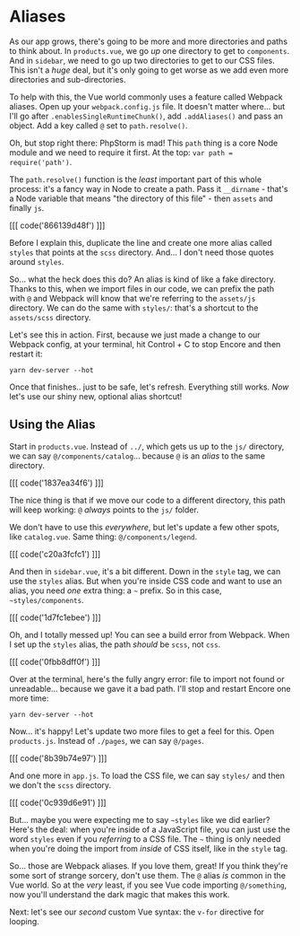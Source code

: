 # Aliases

As our app grows, there's going to be more and more directories and paths to think
about. In `products.vue`, we go *up* one directory to get to `components`. And in
`sidebar`, we need to go up two directories to get to our CSS files. This isn't
a *huge* deal, but it's only going to get worse as we add even more directories
and sub-directories.

To help with this, the Vue world commonly uses a feature called Webpack aliases.
Open up your `webpack.config.js` file. It doesn't matter where... but I'll go after
`.enablesSingleRuntimeChunk()`, add `.addAliases()` and pass an object. Add a
key called `@` set to `path.resolve()`.

Oh, but stop right there: PhpStorm is mad! This `path` thing is a core Node module
and we need to require it first. At the top: `var path = require('path')`.

The `path.resolve()` function is the *least* important part of this whole process:
it's a fancy way in Node to create a path. Pass it `__dirname` - that's a Node
variable that means "the directory of this file" - then `assets` and finally `js`.

[[[ code('866139d48f') ]]]

Before I explain this, duplicate the line and create one more alias called `styles`
that points at the `scss` directory. And... I don't need those quotes around `styles`.

So... what the heck does this do? An alias is kind of like a fake directory. Thanks
to this, when we import files in our code, we can prefix the path with `@`
and Webpack will know that we're referring to the `assets/js` directory. We can do
the same with `styles/`: that's a shortcut to the `assets/scss` directory.

Let's see this in action. First, because we just made a change to our Webpack config,
at your terminal, hit Control + C to stop Encore and then restart it:

```terminal-silent
yarn dev-server --hot
```

Once that finishes.. just to be safe, let's refresh. Everything still works. *Now*
let's use our shiny new, optional alias shortcut!

## Using the Alias

Start in `products.vue`. Instead of `../`, which gets us up to the `js/`
directory, we can say `@/components/catalog`... because `@` is an *alias* to the
same directory.

[[[ code('1837ea34f6') ]]]

The nice thing is that if we move our code to a different directory, this path
will keep working: `@` *always* points to the `js/` folder.

We don't have to use this *everywhere*, but let's update a few other spots, like
`catalog.vue`. Same thing: `@/components/legend`.

[[[ code('c20a3fcfc1') ]]]

And then in `sidebar.vue`, it's a bit different. Down in the `style` tag, we can
use the `styles` alias. But when you're inside CSS code and want to use an alias,
you need *one* extra thing: a `~` prefix. So in this case, `~styles/components`.

[[[ code('1d7fc1ebee') ]]]

Oh, and I totally messed up! You can see a build error from Webpack. When I set
up the `styles` alias, the path *should* be `scss`, not `css`.

[[[ code('0fbb8dff0f') ]]]

Over at the terminal, here's the fully angry error: file to import not found or
unreadable... because we gave it a bad path. I'll stop and restart Encore one more
time:

```terminal-silent
yarn dev-server --hot
```

Now... it's happy! Let's update two more files to get a feel for this. Open
`products.js`. Instead of `./pages`, we can say `@/pages`.

[[[ code('8b39b74e97') ]]]

And one more in `app.js`. To load the CSS file, we can say `styles/` and then we
don't the `scss` directory.

[[[ code('0c939d6e91') ]]]

But... maybe you were expecting me to say `~styles` like we did earlier?
Here's the deal: when you're inside of a JavaScript file, you can just use the
word `styles` even if you *referring* to a CSS file. The `~` thing is only needed
when you're doing the import from *inside* of CSS itself, like in the `style` tag.

So... those are Webpack aliases. If you love them, great! If you think they're some
sort of strange sorcery, don't use them. The `@` alias *is* common in the Vue
world. So at the *very* least, if you see Vue code importing `@/something`, now
you'll understand the dark magic that makes this work.

Next: let's see our *second* custom Vue syntax: the `v-for` directive for looping.
